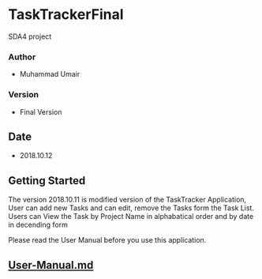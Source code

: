 # TaskTrackerFinal

SDA4 project

### Author 

* Muhammad Umair 

### Version 
* Final Version

## Date

* 2018.10.12

## Getting Started

The version 2018.10.11 is modified version of the TaskTracker Application, User can add new Tasks and can edit, remove the Tasks form the Task List. Users can View the Task by Project Name in alphabatical order and by date in decending form

Please read the User Manual before you use this application.

## [User-Manual.md](/src/moh/User-Manual.md)

